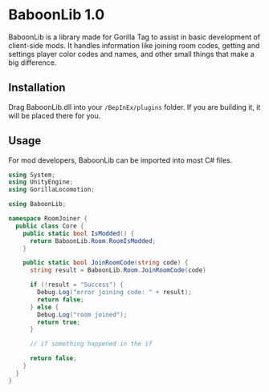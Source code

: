 # BaboonLib 1.0
BaboonLib is a library made for Gorilla Tag to assist in basic development of client-side mods. It handles information like joining room codes,
getting and settings player color codes and names, and other small things that make a big difference.

## Installation
Drag BaboonLib.dll into your ``/BepInEx/plugins`` folder. If you are building it, it will be placed there for you.

## Usage
For mod developers, BaboonLib can be imported into most C# files.

```cs
using System;
using UnityEngine;
using GorillaLocomotion;

using BaboonLib;

namespace RoomJoiner {
  public class Core {
    public static bool IsModded() {
      return BaboonLib.Room.RoomIsModded;
    }

    public static bool JoinRoomCode(string code) {
      string result = BaboonLib.Room.JoinRoomCode(code)

      if (!result = "Success") {
        Debug.Log("error joining code: " + result);
        return false;
      } else {
        Debug.Log("room joined");
        return true;
      }

      // if something happened in the if

      return false;
    }
  }
}
```
